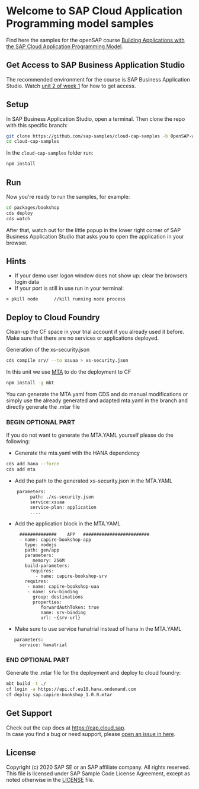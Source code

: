 # Welcome to SAP Cloud Application Programming model samples

Find here the samples for the openSAP course [Building Applications with the SAP Cloud Application Programming Model](https://open.sap.com/courses/cp7).

## Get Access to SAP Business Application Studio
The recommended environment for the course is SAP Business Application Studio.  Watch [unit 2 of week 1](https://open.sap.com/courses/cp7/items/51pzQUzbXHr2kdbOmVs6jI) for how to get access.

## Setup

In SAP Business Application Studio, open a terminal.
Then clone the repo with this specific branch:

```sh
git clone https://github.com/sap-samples/cloud-cap-samples -b OpenSAP-week3-unit5
cd cloud-cap-samples
```

In the `cloud-cap-samples` folder run:
```sh
npm install
```

## Run

Now you're ready to run the samples, for example:
```sh
cd packages/bookshop
cds deploy
cds watch
```

After that, watch out for the little popup in the lower right corner of SAP Business Application Studio that asks you to open the application in your browser.

## Hints
- If your demo user logon window does not show up:  clear the browsers login data
- If your port is still in use run in your terminal:
```
> pkill node      //kill running node process
```

## Deploy to Cloud Foundry

Clean-up the CF space in your trial account if you already used it before. Make sure that there are no services or applications deployed.

Generation of the xs-security.json
```sh
cds compile srv/ --to xsuaa > xs-security.json 
```

In this unit we use  [MTA](https://sap.github.io/cloud-mta-build-tool/) to do the deployment to CF
```sh
npm install -g mbt
```
You can generate the MTA.yaml from CDS and do manual modifications or simply use the already generated and adapted  mta.yaml in the branch and directly generate the .mtar file



### BEGIN OPTIONAL PART

If you do not want to generate the MTA.YAML yourself please do the following:

- Generate the mta.yaml with the HANA dependency
```sh
cds add hana --force
cds add mta
```

- Add the path to the generated xs-security.json in the MTA.YAML
```
    parameters:
         path: ./xs-security.json
         service:xsuaa
         service-plan: application
         ....
```
- Add the application block in the MTA.YAML
```
     ##############    APP   #########################
     - name: capire-bookshop-app
       type: nodejs
       path: gen/app
       parameters:
          memory: 256M
       build-parameters:
         requires:
           - name: capire-bookshop-srv
       requires:
        - name: capire-bookshop-uaa
        - name: srv-binding
          group: destinations
          properties:
             forwardAuthToken: true
             name: srv-binding
             url: ~{srv-url}
```
- Make sure to use service hanatrial instead of hana in the MTA.YAML
```
   parameters:
     service: hanatrial
```
### END OPTIONAL PART

Generate the .mtar file for the deployment and deploy to cloud foundry:
```sh
mbt build -t ./
cf login -a https://api.cf.eu10.hana.ondemand.com
cf deploy sap.capire-bookshop_1.0.0.mtar
```

## Get Support

Check out the cap docs at https://cap.cloud.sap. <br>
In case you find a bug or need support, please [open an issue in here](https://github.com/SAP-samples/cloud-cap-samples/issues/new).


## License

Copyright (c) 2020 SAP SE or an SAP affiliate company. All rights reserved. This file is licensed under SAP Sample Code License Agreement, except as noted otherwise in the [LICENSE](/LICENSE) file.
